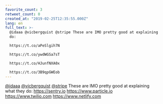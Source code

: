 ```yaml
---
favorite_count: 3
retweet_count: 0
created_at: "2019-02-25T12:35:55.000Z"
lang: en
full_text: >-
  @idaaa @vicbergquist @stripe These are IMO pretty good at explaining what they
  do:

  https://t.co/aPeSlgih7N

  https://t.co/ywdWGSa7sT

  https://t.co/HJunfNXA0x

  https://t.co/3B9qpGWEob
---
```


[@idaaa](https://twitter.com/idaaa)
[@vicbergquist](https://twitter.com/vicbergquist)
[@stripe](https://twitter.com/stripe) These are IMO pretty good at explaining
what they do: <https://sentry.io> <https://www.particle.io>
<https://www.twilio.com> <https://www.netlify.com>
